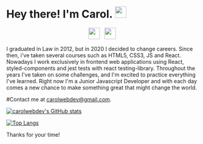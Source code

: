 # Hey there! I'm Carol. <img src="https://raw.githubusercontent.com/MartinHeinz/MartinHeinz/master/wave.gif" width="30px">

<p align='center'>
<a href="https://instagram.com/carol_mish"><img height="30" src="https://user-images.githubusercontent.com/79064264/155760800-e21ac1cf-b883-4215-943f-cd1dcaf62a3f.png?raw=true"></a>&nbsp;&nbsp;
<a href="https://www.linkedin.com/in/carol-ina/"><img height="30" src="https://user-images.githubusercontent.com/79064264/155760871-2fb3e545-82df-4975-add5-c087cd6725fe.png?raw=true"></a>
</p>

I graduated in Law in 2012, but in 2020 I decided to change careers. Since then, i've taken several courses such as HTML5, CSS3, JS and React. Nowadays I work exclusively in frontend web applications using React, styled-components and jest tests with react testing-library. Throughout the years I've taken on some challenges, and I'm excited to practice everything I've learned. Right now I'm a Junior Javascript Developer and with each day comes a new chance to make something great that might change the world.

#Contact me at carolwebdev@gmail.com.


[![carolwebdev's GitHub stats](https://github-readme-stats.vercel.app/api?username=carolwebdev&show_icons=true&theme=dracula)](https://github.com/caroldev/github-readme-stats)

[![Top Langs](https://github-readme-stats.vercel.app/api/top-langs/?username=carolwebdev)](https://github.com/carolwebdev/github-readme-stats)

Thanks for your time!




